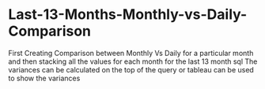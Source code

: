 # Last-13-Months-Monthly-vs-Daily-Comparison
First Creating Comparison between Monthly Vs Daily for a particular month and then stacking all the values for each month for the last 13 month sql
The variances can be calculated on the top of the query or tableau can be used to show the variances
